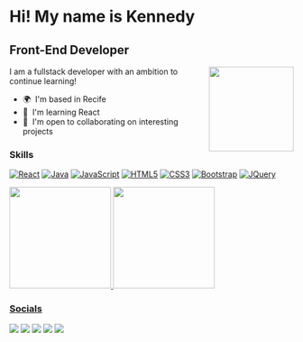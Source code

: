 Hi! My name is Kennedy
===============================================================================================================================

Front-End Developer
-------------------

<div style="display: inline_block">
<img align="right" height="150em" src="https://www.piskelapp.com/static/resources/home/features/feature-open-source@2x.gif"/>
</div>


I am a fullstack developer with an ambition to continue learning!

* 🌍  I'm based in Recife
* 🧠  I'm learning React
* 🤝  I'm open to collaborating on interesting projects



### Skills

<p align="left">
<a href="https://pt-br.reactjs.org/" target="_blank" rel="noreferrer"><img src="https://img.shields.io/badge/react-%2320232a.svg?style=for-the-badge&logo=react&logoColor=%2361DAFB" alt="React" /></a>
<a href="https://www.oracle.com/java/" target="_blank" rel="noreferrer"><img src="https://img.shields.io/badge/Java-ED8B00?style=for-the-badge&logo=java&logoColor=white" alt="Java" /></a>
<a href="https://developer.mozilla.org/en-US/docs/Web/JavaScript" target="_blank" rel="noreferrer"><img src="https://img.shields.io/badge/JavaScript-F7DF1E?style=for-the-badge&logo=javascript&logoColor=black" alt="JavaScript" /></a>
<a href="https://developer.mozilla.org/en-US/docs/Glossary/HTML5" target="_blank" rel="noreferrer"><img src="https://img.shields.io/badge/HTML5-E34F26?style=for-the-badge&logo=html5&logoColor=white" alt="HTML5" /></a>
<a href="https://www.w3.org/TR/CSS/#css" target="_blank" rel="noreferrer"><img src="https://img.shields.io/badge/CSS3-1572B6?style=for-the-badge&logo=css3&logoColor=white" alt="CSS3" /></a>
<a href="https://getbootstrap.com/" target="_blank" rel="noreferrer"><img src="https://img.shields.io/badge/Bootstrap-563D7C?style=for-the-badge&logo=bootstrap&logoColor=white" alt="Bootstrap" /></a>
<a href="https://jquery.com/" target="_blank" rel="noreferrer"><img src="https://img.shields.io/badge/jQuery-0769AD?style=for-the-badge&logo=jquery&logoColor=white" alt="JQuery" /></a>
  
<p> <div align="left">
  <a href="https://github.com/pegorara">
  <img height="180em" src="https://github-readme-stats.vercel.app/api?username=pegorara&show_icons=true&theme=dracula&include_all_commits=true&count_private=true"/>
  <img height="180em" src="https://github-readme-stats.vercel.app/api/top-langs/?username=pegorara&layout=compact&langs_count=7&theme=dracula"/>
</div></p>
  

### Socials

<p align="left">
<a href="mailto:pegorara@proton.me" target="_blank" rel="noreferrer"><img src="https://img.shields.io/badge/ProtonMail-8B89CC?style=for-the-badge&logo=protonmail&logoColor=white"/></a> 
<a href="http://www.instagram.com/pegorara" target="_blank" rel="noreferrer"><img src="https://img.shields.io/badge/Instagram-E4405F?style=for-the-badge&logo=instagram&logoColor=white"/></a>
<a href="https://www.linkedin.com/in/mendeskennedy" target="_blank" rel="noreferrer"><img src="https://img.shields.io/badge/LinkedIn-0077B5?style=for-the-badge&logo=linkedin&logoColor=white"/></a>
<a href="https://www.twitter.com/KennedyPegorara" target="_blank" rel="noreferrer"><img src="https://img.shields.io/badge/Twitter-1DA1F2?style=for-the-badge&logo=twitter&logoColor=white"/></a>
<a href="https://t.me/Pegorara" target="_blank" rel="noreferrer"><img src="https://img.shields.io/badge/Telegram-2CA5E0?style=for-the-badge&logo=telegram&logoColor=white"/></a></p>
